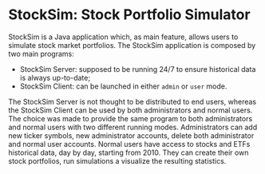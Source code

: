 # StockSim: Stock Portfolio Simulator
StockSim is a Java application which, as main feature, allows users to simulate 
stock market portfolios. The StockSim application is composed by two main 
programs:
* StockSim Server: supposed to be running 24/7 to ensure historical data is 
always up-to-date;
* StockSim Client: can be launched in either ```admin``` or ```user``` mode.

The StockSim Server is not thought to be distributed to end users, whereas the 
StockSim Client can be used by both administrators and normal users. The choice 
was made to provide the same program to both administrators and normal users 
with two different running modes. Administrators can add new ticker symbols, 
new administrator accounts, delete both administrator and normal user accounts. 
Normal users have access to stocks and ETFs historical data, day by day, 
starting from 2010. They can create their own stock portfolios, run simulations 
a visualize the resulting statistics.
